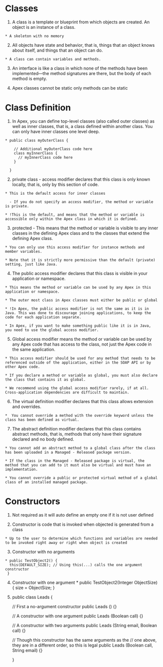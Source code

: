 # Classes
  
  1. A class is a template or blueprint from which objects are created. An object is an instance of a class.

    * A skeleton with no memory

  2. All objects have state and behavior, that is, things that an object knows about itself, and things that an object can do.

    * A class can contain variables and methods. 

  3. An interface is like a class in which none of the methods have been implemented—the method signatures are there, but the body of each method is empty.

  4. Apex classes cannot be static only methods can be static

# Class Definition

  1. In Apex, you can define top-level classes (also called outer classes) as well as inner classes, that is, a class defined within another class. You can only have inner classes one level deep.

    * public class myOuterClass {

        // Additional myOuterClass code here
        class myInnerClass {
          // myInnerClass code here
        }

      }

  2. private class - access modifier declares that this class is only known locally, that is, only by this section of code. 

    * This is the default access for inner classes

      - If you do not specify an access modifier, the method or variable is private.

    * !This is the default, and means that the method or variable is accessible only within the Apex class in which it is defined.

  3. protected - This means that the method or variable is visible to any inner classes in the defining Apex class and to the classes that extend the defining Apex class.

    * You can only use this access modifier for instance methods and member variables.  

    * Note that it is strictly more permissive than the default (private) setting, just like Java.

  4. The public access modifier declares that this class is visible in your application or namespace.

    * This means the method or variable can be used by any Apex in this application or namespace.

    * The outer most class in Apex classes must either be public or global 

    * !In Apex, the public access modifier is not the same as it is in Java. This was done to discourage joining applications, to keep the code for each application separate.

    * In Apex, if you want to make something public like it is in Java, you need to use the global access modifier.

  5. Global access modifier means the method or variable can be used by any Apex code that has access to the class, not just the Apex code in the same application. 

    * This access modifier should be used for any method that needs to be referenced outside of the application, either in the SOAP API or by other Apex code.

    * If you declare a method or variable as global, you must also declare the class that contains it as global.

    * We recommend using the global access modifier rarely, if at all. Cross-application dependencies are difficult to maintain.

  6. The virtual definition modifier declares that this class allows extension and overrides. 

    *  You cannot override a method with the override keyword unless the class has been defined as virtual.
    
  7. The abstract definition modifier declares that this class contains abstract methods, that is, methods that only have their signature declared and no body defined.

    * You cannot add an abstract method to a global class after the class has been uploaded in a Managed - Released package version.

    * If the class in the Managed - Released package is virtual, the method that you can add to it must also be virtual and must have an implementation.

    * You cannot override a public or protected virtual method of a global class of an installed managed package.

# Constructors

  1. Not required as it will auto define an empty one if it is not user defined

  2. Constructor is code that is invoked when objected is generated from a class

    * Up to the user to determine which functions and variables are needed to be invoked right away or right when object is created

  3. Constructor with no arguments
    
    * public TestObject2() {
      this(DEFAULT_SIZE); // Using this(...) calls the one argument constructor   
     }
  
  4. Constructor with one argument
    * public TestObject2(Integer ObjectSize) {
        size = ObjectSize; 
      }

  5. public class Leads {
       
       // First a no-argument constructor
       public Leads () {}
       
       // A constructor with one argument
       public Leads (Boolean call) {}

       // A constructor with two arguments
       public Leads (String email, Boolean call) {}

       // Though this constructor has the same arguments as the
       // one above, they are in a different order, so this is legal
       public Leads (Boolean call, String email) {}

     }
